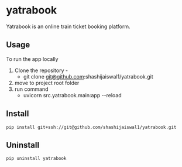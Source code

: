 # yatrabook

Yatrabook is an online train ticket booking platform.
## Usage
To run the app locally
1. Clone the repository -
   - git clone git@github.com:shashijaiswal1/yatrabook.git
2. move to project root folder
3. run command
   - uvicorn src.yatrabook.main:app --reload

## Install

```console
pip install git+ssh://git@github.com/shashijaiswal1/yatrabook.git
```

## Uninstall

```console
pip uninstall yatrabook
```
